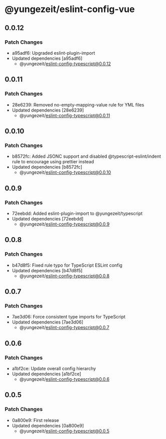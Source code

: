 # @yungezeit/eslint-config-vue

## 0.0.12

### Patch Changes

- a95adf6: Upgraded eslint-plugin-import
- Updated dependencies [a95adf6]
  - @yungezeit/eslint-config-typescript@0.0.12

## 0.0.11

### Patch Changes

- 28e6239: Removed no-empty-mapping-value rule for YML files
- Updated dependencies [28e6239]
  - @yungezeit/eslint-config-typescript@0.0.11

## 0.0.10

### Patch Changes

- b8572fc: Added JSONC support and disabled @typescript-eslint/indent rule to encourage using prettier instead
- Updated dependencies [b8572fc]
  - @yungezeit/eslint-config-typescript@0.0.10

## 0.0.9

### Patch Changes

- 72eebdd: Added eslint-plugin-import to @yungezeit/typescript
- Updated dependencies [72eebdd]
  - @yungezeit/eslint-config-typescript@0.0.9

## 0.0.8

### Patch Changes

- b47d8f5: Fixed rule typo for TypeScript ESLint config
- Updated dependencies [b47d8f5]
  - @yungezeit/eslint-config-typescript@0.0.8

## 0.0.7

### Patch Changes

- 7ae3d06: Force consistent type imports for TypeScript
- Updated dependencies [7ae3d06]
  - @yungezeit/eslint-config-typescript@0.0.7

## 0.0.6

### Patch Changes

- a1bf2ce: Update overall config hierarchy
- Updated dependencies [a1bf2ce]
  - @yungezeit/eslint-config-typescript@0.0.6

## 0.0.5

### Patch Changes

- 0a800e9: First release
- Updated dependencies [0a800e9]
  - @yungezeit/eslint-config-typescript@0.0.5
